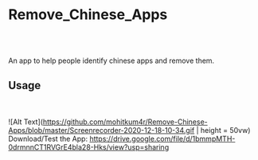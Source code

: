 # Remove_Chinese_Apps
<br> <br>

An app to help people identify chinese apps and remove them.

## Usage ##

<br> <br>
![Alt Text](https://github.com/mohitkum4r/Remove-Chinese-Apps/blob/master/Screenrecorder-2020-12-18-10-34.gif | height = 50vw)
Download/Test the App:
https://drive.google.com/file/d/1bmmpMTH-0drmnnCT1RVGrE4bla28-Hks/view?usp=sharing

